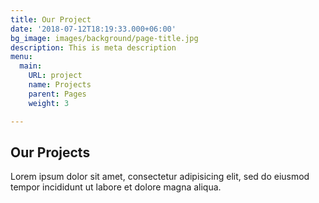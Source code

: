 ```yaml
---
title: Our Project
date: '2018-07-12T18:19:33.000+06:00'
bg_image: images/background/page-title.jpg
description: This is meta description
menu:
  main:
    URL: project
    name: Projects
    parent: Pages
    weight: 3

---
```

## Our Projects

Lorem ipsum dolor sit amet, consectetur adipisicing elit, sed do eiusmod <br> tempor incididunt ut labore et dolore magna aliqua.